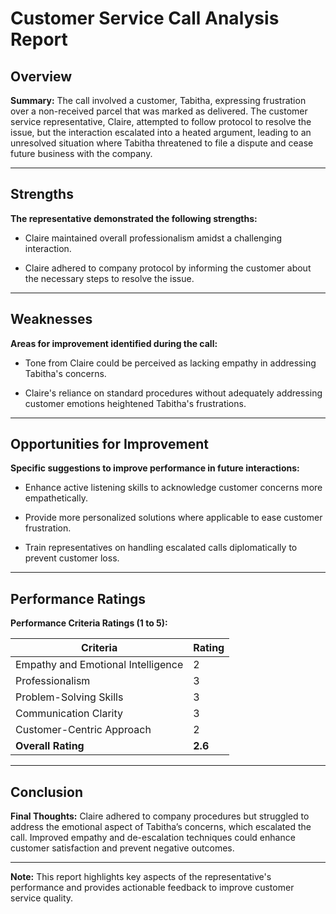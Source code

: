 # Customer Service Call Analysis Report

## Overview

**Summary:**
The call involved a customer, Tabitha, expressing frustration over a non-received parcel that was marked as delivered. The customer service representative, Claire, attempted to follow protocol to resolve the issue, but the interaction escalated into a heated argument, leading to an unresolved situation where Tabitha threatened to file a dispute and cease future business with the company.

---

## Strengths

**The representative demonstrated the following strengths:**

- Claire maintained overall professionalism amidst a challenging interaction.
  
- Claire adhered to company protocol by informing the customer about the necessary steps to resolve the issue.
  

---

## Weaknesses

**Areas for improvement identified during the call:**

- Tone from Claire could be perceived as lacking empathy in addressing Tabitha&#39;s concerns.
  
- Claire&#39;s reliance on standard procedures without adequately addressing customer emotions heightened Tabitha&#39;s frustrations.
  

---

## Opportunities for Improvement

**Specific suggestions to improve performance in future interactions:**

- Enhance active listening skills to acknowledge customer concerns more empathetically.
  
- Provide more personalized solutions where applicable to ease customer frustration.
  
- Train representatives on handling escalated calls diplomatically to prevent customer loss.
  

---

## Performance Ratings

**Performance Criteria Ratings (1 to 5):**

| Criteria                       | Rating |
|-------------------------------|--------|
| Empathy and Emotional Intelligence | 2 |
| Professionalism               | 3 |
| Problem-Solving Skills        | 3 |
| Communication Clarity         | 3 |
| Customer-Centric Approach     | 2 |
| **Overall Rating**            | **2.6** |

---

## Conclusion

**Final Thoughts:**
Claire adhered to company procedures but struggled to address the emotional aspect of Tabitha’s concerns, which escalated the call. Improved empathy and de-escalation techniques could enhance customer satisfaction and prevent negative outcomes.

---

**Note:** This report highlights key aspects of the representative's performance and provides actionable feedback to improve customer service quality.
